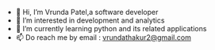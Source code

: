 - 👋 Hi, I’m Vrunda Patel,a software developer
- 👀 I’m interested in development and analytics
- 🌱 I’m currently learning python and its related applications 
- 📫 Do reach me by email : vrundathakur2@gmail.com

<!---
vrundathakur2/vrundathakur2 is a ✨ special ✨ repository because its `README.md` (this file) appears on your GitHub profile.
You can click the Preview link to take a look at your changes.
--->
